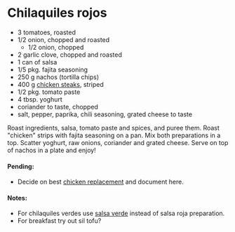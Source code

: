 # Chilaquiles rojos

* 3 tomatoes, roasted
* 1/2 onion, chopped and roasted
  + 1/2 onion, chopped
* 2 garlic clove, chopped and roasted
* 1 can of salsa
* 1/5 pkg. fajita seasoning
* 250 g nachos (tortilla chips)
* 400 g [chicken steaks](https://github.com/andreamalhera/committed_meals/blob/master/how_to_replace.md#chicken), striped
* 1/2 pkg. tomato paste
* 4 tbsp. yoghurt
* coriander to taste, chopped
* salt, pepper, paprika, chili seasoning, grated cheese to taste

Roast ingredients, salsa, tomato paste and spices, and puree them. Roast "chicken" strips with fajita seasoning on a pan. Mix both preparations in a top. Scatter yoghurt, raw onions, coriander and grated cheese. Serve on top of nachos in a plate and enjoy!

#### Pending: 
* Decide on best [chicken replacement](https://github.com/andreamalhera/committed_meals/blob/master/how_to_replace.md#chicken) and document here.

#### Notes:
* For chilaquiles verdes use [salsa verde](https://github.com/andreamalhera/committed_meals/blob/master/recipes/salads_and_appetizers/sauces/salsa_verde.md) instead of salsa roja preparation.
* For breakfast try out sil tofu?  
